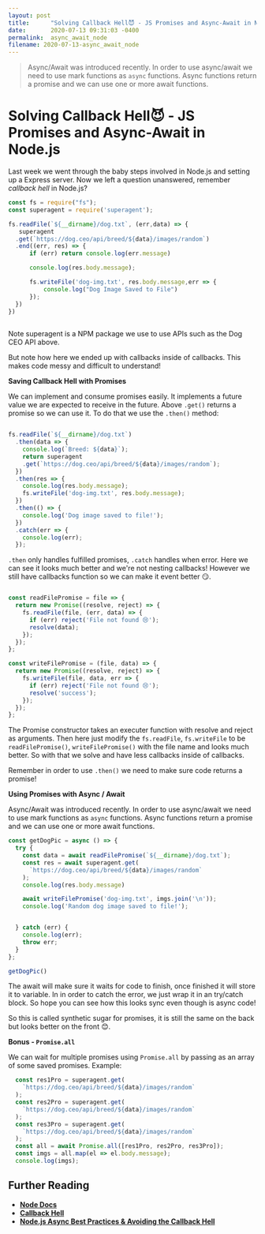 ```yaml
---
layout: post
title:      "Solving Callback Hell😈 - JS Promises and Async-Await in Node.js"
date:       2020-07-13 09:31:03 -0400
permalink:  async_await_node
filename: 2020-07-13-async_await_node
---
```


> Async/Await was introduced recently. In order to use async/await we need to use mark functions as `async` functions. Async functions return a promise and we can use one or more await functions. 

# Solving Callback Hell😈 - JS Promises and Async-Await in Node.js

Last week we went through the baby steps involved in Node.js and setting up a Express server. Now we left a question unanswered, remember *callback hell* in Node.js?

```js
const fs = require("fs");
const superagent = require('superagent');

fs.readFile(`${__dirname}/dog.txt`, (err,data) => {
   superagent
  .get(`https://dog.ceo/api/breed/${data}/images/random`)
  .end((err, res) => {
      if (err) return console.log(err.message)

      console.log(res.body.message);

      fs.writeFile('dog-img.txt', res.body.message,err => {
          console.log("Dog Image Saved to File")
      });
  })
}) 
 
```
Note superagent is a NPM package we use to use APIs such as the Dog CEO API above. 

But note how here we ended up with callbacks inside of callbacks. This makes code messy and difficult to understand!

**Saving Callback Hell with Promises**

We can implement and consume promises easily. It implements a future value we are expected to receive in the future. Above `.get()` returns a promise so we can use it. To do that we use the `.then()` method:

```js

fs.readFile(`${__dirname}/dog.txt`)
  .then(data => {
    console.log(`Breed: ${data}`);
    return superagent
    .get(`https://dog.ceo/api/breed/${data}/images/random`);
  })
  .then(res => {
    console.log(res.body.message);
    fs.writeFile('dog-img.txt', res.body.message);
  })
  .then(() => {
    console.log('Dog image saved to file!');
  })
  .catch(err => {
    console.log(err);
  });

```

`.then` only handles fulfilled promises, `.catch` handles when error. Here we can see it looks much better and we're not nesting callbacks! However we still have callbacks function so we can make it event better 😏.

```js

const readFilePromise = file => {
  return new Promise((resolve, reject) => {
    fs.readFile(file, (err, data) => {
      if (err) reject('File not found 😢');
      resolve(data);
    });
  });
};

const writeFilePromise = (file, data) => {
  return new Promise((resolve, reject) => {
    fs.writeFile(file, data, err => {
      if (err) reject('File not found 😢');
      resolve('success');
    });
  });
};

```

The Promise constructor takes an executer function with resolve and reject as arguments. Then here just modify the `fs.readFile`, `fs.writeFile` to be `readFilePromise()`, `writeFilePromise()` with the file name and looks much better. So with that we solve and have less callbacks inside of callbacks. 

Remember in order to use `.then()` we need to make sure code returns a promise!

**Using Promises with Async / Await**

Async/Await was introduced recently. In order to use async/await we need to use mark functions as `async` functions. Async functions return a promise and we can use one or more await functions. 

```js
const getDogPic = async () => {
  try {
    const data = await readFilePromise(`${__dirname}/dog.txt`);
    const res = await superagent.get(
      `https://dog.ceo/api/breed/${data}/images/random`
    );
    console.log(res.body.message)

    await writeFilePromise('dog-img.txt', imgs.join('\n'));
    console.log('Random dog image saved to file!');


  } catch (err) {
    console.log(err);
    throw err;
  }
};

getDogPic()

```

The await will make sure it waits for code to finish, once finished it will store it to variable. In in order to catch the error, we just wrap it in an try/catch block. So hope you can see how this looks sync even though is async code!

So this is called synthetic sugar for promises, it is still the same on the back but looks better on the front 😊.

**Bonus - `Promise.all`**

We can wait for multiple promises using `Promise.all` by passing as an array of some saved promises. Example:

```js
  const res1Pro = superagent.get(
    `https://dog.ceo/api/breed/${data}/images/random`
  );
  const res2Pro = superagent.get(
    `https://dog.ceo/api/breed/${data}/images/random`
  );
  const res3Pro = superagent.get(
    `https://dog.ceo/api/breed/${data}/images/random`
  );
  const all = await Promise.all([res1Pro, res2Pro, res3Pro]);
  const imgs = all.map(el => el.body.message);
  console.log(imgs);
```

## Further Reading 
- [**Node Docs**](https://nodejs.org/en/docs/)
- [**Callback Hell**](http://callbackhell.com/)
- [**Node.js Async Best Practices & Avoiding the Callback Hell**](https://blog.risingstack.com/node-js-async-best-practices-avoiding-callback-hell-node-js-at-scale/)